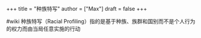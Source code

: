 +++
title = "种族特写"
author = ["Max"]
draft = false
+++

\#wiki
种族特写（Racial Profiling）指的是基于种族、族群和国别而不是个人行为的权力而由当局任意实施的行动
